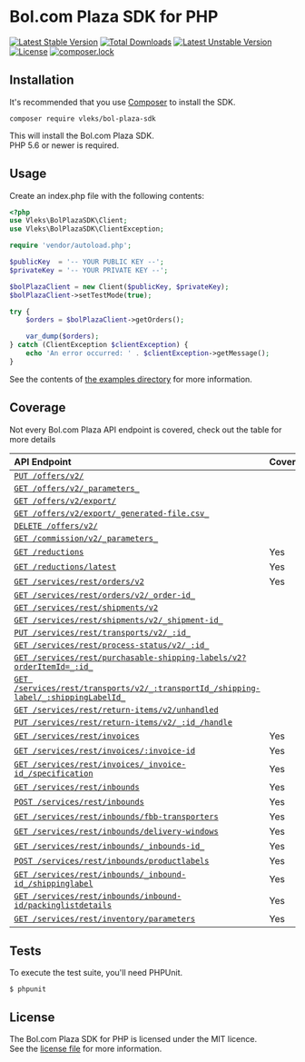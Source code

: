 # Bol.com Plaza SDK for PHP

[![Latest Stable Version](https://poser.pugx.org/vleks/bol-plaza-sdk/v/stable)](https://packagist.org/packages/vleks/bol-plaza-sdk)
[![Total Downloads](https://poser.pugx.org/vleks/bol-plaza-sdk/downloads)](https://packagist.org/packages/vleks/bol-plaza-sdk)
[![Latest Unstable Version](https://poser.pugx.org/vleks/bol-plaza-sdk/v/unstable)](https://packagist.org/packages/vleks/bol-plaza-sdk)
[![License](https://poser.pugx.org/vleks/bol-plaza-sdk/license)](https://packagist.org/packages/vleks/bol-plaza-sdk)
[![composer.lock](https://poser.pugx.org/vleks/bol-plaza-sdk/composerlock)](https://packagist.org/packages/vleks/bol-plaza-sdk)

## Installation

It's recommended that you use [Composer](https://getcomposer.org/) to install the SDK.

```
composer require vleks/bol-plaza-sdk
```

This will install the Bol.com Plaza SDK.<br />
PHP 5.6 or newer is required.

## Usage

Create an index.php file with the following contents:

```php
<?php
use Vleks\BolPlazaSDK\Client;
use Vleks\BolPlazaSDK\ClientException;

require 'vendor/autoload.php';

$publicKey  = '-- YOUR PUBLIC KEY --';
$privateKey = '-- YOUR PRIVATE KEY --';

$bolPlazaClient = new Client($publicKey, $privateKey);
$bolPlazaClient->setTestMode(true);

try {
    $orders = $bolPlazaClient->getOrders();

    var_dump($orders);
} catch (ClientException $clientException) {
    echo 'An error occurred: ' . $clientException->getMessage();
}
```

See the contents of [the examples directory](examples/) for more information.

## Coverage

Not every Bol.com Plaza API endpoint is covered, check out the table for more details

| API Endpoint                                                                                                                                             | Covered | Client method                 |
|:---------------------------------------------------------------------------------------------------------------------------------------------------------|:--------|:------------------------------|
| [`PUT /offers/v2/`](https://developers.bol.com/create-and-update/)                                                                                       |         |                               |
| [`GET /offers/v2/_parameters_`](https://developers.bol.com/get-single-offer/)                                                                            |         |                               |
| [`GET /offers/v2/export/`](https://developers.bol.com/offer-api-v2/export-all-offers/)                                                                   |         |                               |
| [`GET /offers/v2/export/_generated-file.csv_`](https://developers.bol.com/offer-api-v2/get-offer-export/)                                                |         |                               |
| [`DELETE /offers/v2/`](https://developers.bol.com/offer-api-v2/bulk-delete/)                                                                             |         |                               |
| [`GET /commission/v2/_parameters_`](https://developers.bol.com/offer-api-v2/get-commission/)                                                             |         |                               |
| [`GET /reductions`](https://developers.bol.com/reductions-list/)                                                                                         | Yes     | `getReductions`               |
| [`GET /reductions/latest`](https://developers.bol.com/reductions-list/)                                                                                  | Yes     | `getLatestReductionsFilename` |
| [`GET /services/rest/orders/v2`](https://developers.bol.com/orders-v2-1/)                                                                                | Yes     | `getOrders`                   |
| [`GET /services/rest/orders/v2/_order-id_`](https://developers.bol.com/single-order/)                                                                    |         |                               |
| [`GET /services/rest/shipments/v2`](https://developers.bol.com/shipments-2-1/)                                                                           |         |                               |
| [`GET /services/rest/shipments/v2/_shipment-id_`](https://developers.bol.com/single-shipment/)                                                           |         |                               |
| [`PUT /services/rest/transports/v2/_:id_`](https://developers.bol.com/resource-endpoints/transports-v2/)                                                 |         |                               |
| [`GET /services/rest/process-status/v2/_:id_`](https://developers.bol.com/resource-endpoints/process-status-v2/)                                         |         |                               |
| [`GET /services/rest/purchasable-shipping-labels/v2?orderItemId=_:id_`](https://developers.bol.com/resource-endpoints/shipping-labels-v2/)               |         |                               |
| [`GET /services/rest/transports/v2/_:transportId_/shipping-label/_:shippingLabelId_`](https://developers.bol.com/resource-endpoints/shipping-labels-v2/) |         |                               |
| [`GET /services/rest/return-items/v2/unhandled`](https://developers.bol.com/resource-endpoints/return-items-v2/)                                         |         |                               |
| [`PUT /services/rest/return-items/v2/_:id_/handle`](https://developers.bol.com/resource-endpoints/return-items-v2/)                                      |         |                               |
| [`GET /services/rest/invoices`](https://developers.bol.com/invoice-list/)                                                                                | Yes     | `getInvoices`                 |
| [`GET /services/rest/invoices/:invoice-id`](https://developers.bol.com/invoice-single/)                                                                  | Yes     | `getInvoice`                  |
| [`GET /services/rest/invoices/_invoice-id_/specification`](https://developers.bol.com/retrieve-an-invoice-specification/)                                | Yes     | `getInvoiceSpecification`     |
| [`GET /services/rest/inbounds`](https://developers.bol.com/inbound-list/)                                                                                | Yes     | `getInbounds`                 |
| [`POST /services/rest/inbounds`](https://developers.bol.com/create-inbound/)                                                                             | Yes     | `createInbound`               |
| [`GET /services/rest/inbounds/fbb-transporters`](https://developers.bol.com/get-fbb-transporters/)                                                       | Yes     | `getFbbTransporters`          |
| [`GET /services/rest/inbounds/delivery-windows`](https://developers.bol.com/get-delivery-window/)                                                        | Yes     | `getDeliveryWindow`           |
| [`GET /services/rest/inbounds/_inbounds-id_`](https://developers.bol.com/single-inbound/)                                                                | Yes     | `getInbound`                  |
| [`POST /services/rest/inbounds/productlabels`](https://developers.bol.com/productlabels/)                                                                | Yes     | `getProductlabels`            |
| [`GET /services/rest/inbounds/_inbound-id_/shippinglabel`](https://developers.bol.com/shippinglabel/)                                                    | Yes     | `getShippingLabel`            |
| [`GET /services/rest/inbounds/inbound-id/packinglistdetails`](https://developers.bol.com/packing-list-details/)                                          | Yes     | `getPackingListDetails`       |
| [`GET /services/rest/inventory/parameters`](https://developers.bol.com/get-inventory/)                                                                   | Yes     | `getInventory`                |

## Tests

To execute the test suite, you'll need PHPUnit.

```
$ phpunit
```

## License

The Bol.com Plaza SDK for PHP is licensed under the MIT licence.<br />
See the [license file](LICENCE.md) for more information.
